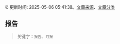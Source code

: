 :alarm_clock: 更新时间: 2025-05-06 05:41:38。[文章来源](/README.md)、[文章分类](/TAGS.md)

## 报告


> 关键字：`报告`、`月报`



